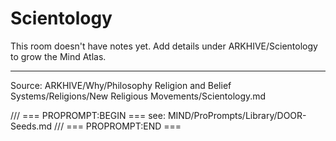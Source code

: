 # Scientology

This room doesn't have notes yet. Add details under ARKHIVE/Scientology to grow the Mind Atlas.

---
Source: ARKHIVE/Why/Philosophy Religion and Belief Systems/Religions/New Religious Movements/Scientology.md

/// === PROPROMPT:BEGIN ===
see: MIND/ProPrompts/Library/DOOR-Seeds.md
/// === PROPROMPT:END ===
